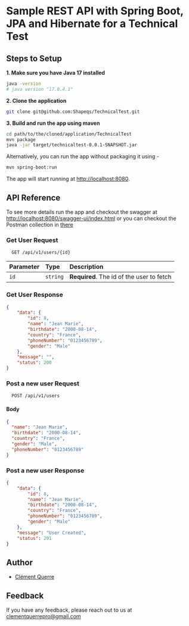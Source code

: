 # Sample REST API with Spring Boot, JPA and Hibernate for a Technical Test

## Steps to Setup

**1. Make sure you have Java 17 installed**

```bash
java -version
# java version "17.0.4.1"                                     
```

**2. Clone the application**
```bash
git clone git@github.com:Shapeqs/TechnicalTest.git
```


**3. Build and run the app using maven**

```bash
cd path/to/the/cloned/application/TechnicalTest
mvn package
java -jar target/technicaltest-0.0.1-SNAPSHOT.jar
```

Alternatively, you can run the app without packaging it using -

```bash
mvn spring-boot:run
```

The app will start running at <http://localhost:8080>.

## API Reference

To see more details run the app and checkout the swagger at <http://localhost:8080/swagger-ui/index.html>
or you can checkout the Postman collection in [there](./doc/TechnicalTest.postman_collection.json)

### Get User Request

```http
  GET /api/v1/users/{id}
```

| Parameter | Type     | Description                               |
|:----------| :------- |:------------------------------------------|
| `id`      | `string` | **Required**. The id of the user to fetch |

### Get User Response

``` json
{
    "data": {
        "id": 8,
        "name": "Jean Marie",
        "birthdate": "2000-08-14",
        "country": "France",
        "phoneNumber": "0123456789",
        "gender": "Male"
    },
    "message": "",
    "status": 200
}
```

### Post a new user Request

```http
  POST /api/v1/users
```

#### Body

``` json
{
  "name": "Jean Marie",
  "birthdate": "2000-08-14",
  "country": "France",
  "gender": "Male",
  "phoneNumber": "0123456789"
}
```

### Post a new user Response

``` json
{
    "data": {
        "id": 8,
        "name": "Jean Marie",
        "birthdate": "2000-08-14",
        "country": "France",
        "phoneNumber": "0123456789",
        "gender": "Male"
    },
    "message": "User Created",
    "status": 201
}
```

## Author

- [Clément Querre](https://www.github.com/Shapeqs)

## Feedback

If you have any feedback, please reach out to us at [clementquerrepro@gmail.com](mailto:clementquerrepro@gmail.com)


